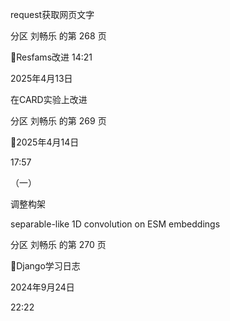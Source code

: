 

request获取网页文字



分区 刘畅乐 的第 268 页

Resfams改进
14:21

2025年4月13日

在CARD实验上改进

分区 刘畅乐 的第 269 页

2025年4月14日

17:57

（一）

调整构架

separable-like 1D convolution on ESM embeddings

分区 刘畅乐 的第 270 页

Django学习日志

2024年9月24日

22:22